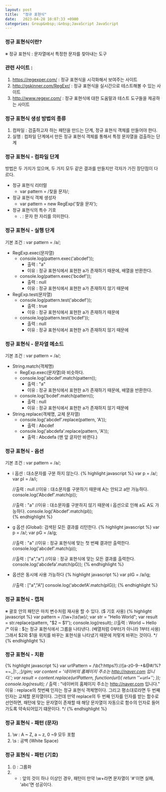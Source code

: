 ```yaml
---
layout: post
title:  "정규 표현식"
date:   2023-04-28 10:07:33 +0900
categories: Group&nbsp;:&nbsp;JavaScript JavaScript
---
```


### 정규 표현식이란?
※ 정규 표현식 : 문자열에서 특정한 문자를 찾아내는 도구

### 관련 사이트 :
1. https://regexper.com/ : 정규 표현식을 시각화해서 보여주는 사이트
2. http://gskinner.com/RegExr/ : 정규 표현식을 실시간으로 테스트해볼 수 있는 사이트
3. http://www.regexr.com/ : 정규 표현식에 대한 도움말과 테스트 도구들을 제공하는 사이트 
                
### 정규 표현식 생성 방법의 종류
1. 컴파일 : 검출하고자 하는 패턴을 만드는 단계, 정규 표현식 객체를 만들어야 한다.
2. 실행 : 컴파일 단계에서 만든 정규 표현식 객체를 통해서 특정 문자열을 검출하는 단계
                
### 정규 표현식 - 컴파일 단계
방법은 두 가지가 있으며, 두 가지 모두 같은 결과를 만들지만 각자가 가진 장단점이 다르다.

- 정규 표현식 리터럴  
    - var pattern = /찾을 문자/;
-  정규 표현식 객체 생성자  
    - var pattern = new RegExp('찾을 문자');  
-  정규 표현식의 특수 기호  
    - . : 문자 한 자리를 의미한다.  
                
### 정규 표현식 - 실행 단계
기본 조건 : var pattern = /a/;

-  RegExp.exec(문자열)
    - console.log(pattern.exec('abcdef'));
        - 출력 : "a"
        - 이유 : 정규 표현식에서 표현한 a가 존재하기 때문에, 배열을 반환한다.
    - console.log(pattern.exec('bcdef'));
        - 출력 : null
        - 이유 : 정규 표현식에서 표현한 a가 존재하지 않기 때문에
-  RegExp.test(문자열)
    - console.log(pattern.test('abcdef'));
        - 출력 : true
        - 이유 : 정규 표현식에서 표현한 a가 존재하기 때문에
    - console.log(pattern.test('bcdef'));
        - 출력 : null
        - 이유 : 정규 표현식에서 표현한 a가 존재하지 않기 때문에
                    
### 정규 표현식 - 문자열 메소드
기본 조건 : var pattern = /a/;

-  String.match(객체명)
    - RegExp.exec(문자열)와 비슷하다.
    - console.log('abcdef'.match(pattern));
        - 출력 : "a"
        - 이유 : 정규 표현식에서 표현한 a가 존재하기 때문에, 배열을 반환한다.
    - console.log('bcdef'.match(pattern));
        - 출력 : null
        - 이유 : 정규 표현식에서 표현한 a가 존재하지 않기 때문에
-  String.replace(객체명, 교체 문자열)
    - console.log('abcdef'.replace(pattern, 'A'));
        - 출력 : Abcdef
    - console.log('abcdefa'.replace(pattern, 'A'));
        - 출력 : Abcdefa (맨 앞 글자만 바뀐다.)
                
### 정규 표현식 - 옵션
기본 조건 : var pattern = /a/;

-  i 옵션 : 대소문자를 구분 하지 않는다.
    {% highlight javascript %}
    var p = /a/;
    var pI = /a/i;

    //출력 : null
    //이유 : 대소문자를 구분하기 때문에 A는 안되고 a만 가능하다.
    console.log('Abcdef'.match(p));

    //출력 : "a"
    //이유 : 대소문자를 구분하지 않기 때문에 i 옵션으로 인해 a도 A도 가능하다.
    console.log('Abcdef'.match(pI));  
    {% endhighlight %}
-  g 옵션 (Global): 검색된 모든 결과를 리턴한다.
    {% highlight javascript %}
    var p = /a/;
    var pG = /a/g;

    //출력 : "a"
    //이유 : 정규 표현식에 맞는 첫 번째 결과만 출력한다.
    console.log('abcdef'.match(p));

    //출력 : ["a","a"]
    //이유 : 정규 표현식에 맞는 모든 결과를 출력한다.
    console.log('abcdefa'.match(pG));
    {% endhighlight %}
-  옵션은 동시에 사용 가능하다
    {% highlight javascript %}
    var pIG = /a/ig;

    //출력 : ["a","A"]
    console.log('abcdefA'.match(pIG));
    {% endhighlight %}
    
### 정규 표현식 - 캡쳐
※ 괄호 안의 패턴은 마치 변수처럼 재사용 할 수 있다. ($ 기호 사용)
{% highlight javascript %}
var pattern = /(\w+)\s(\w)/;
var str = "Hello World";
var result = str.replace(pattern, "$2 ~ $1");
console.log(result);    //출력 : World ~ Hello
/*
    이유 : $는 정규 표현식에서 그룹을 나타낸다. (배열처럼 0부터가 아니라 1부터 사용)
    그래서 $2와 $1을 위치를 바꾸는 표현식을 나타냈기 때문에 저렇게 바뀌는 것이다.
*/
{% endhighlight %}
    
### 정규 표현식 - 치환
{% highlight javascript %}
    var urlPattern = /\b(?:https?):\/\/[a-z0-9-+&@#\/%?=~_|!:,.;]*/gim;
    var content = '네이버의 홈페이지 주소는 http://naver.com 입니다.';
    var result = content.replace(urlPattern, function(url){
        return ''+url+'';
    });
    console.log(result);
    /*
    출력 : "네이버의 홈페이지 주소는 http://naver.com 입니다."
    이유 :
        replace의 첫번째 인자는 정규 표현식 객체명이다.
        그리고 평소대로라면 두 번째 인자는 교체할 문자열이다.
        그런데 만약 replace의 두 번째 인자를 인자를 받는 함수로 선언하면,
        패턴에 맞는 문자열이 존재할 때
        해당 문자열이 자동으로 함수의 인자로 들어가도록 약속되어있기 떄문이다.
    */
{% endhighlight %}
    
### 정규 표현식 - 패턴 (문자)
1. \w : A ~ Z, a ~ z, 0 ~9 모두 포함
2. \s : 공백 (White Space)
    
### 정규 표현식 - 패턴 (기호)
1. () : 그룹화
2. + : 앞의 것이 하나 이상인 경우, 패턴이 만약 \w+라면 문자열이 '#'이면 실패, 'abc'면 성공이다.
